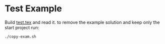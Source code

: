 # Test Example

Build [test.tex](./doc/angabe/test.tex) and read it.
to remove the example solution and keep only the start project run:

```bash
./copy-exam.sh
```

## 

